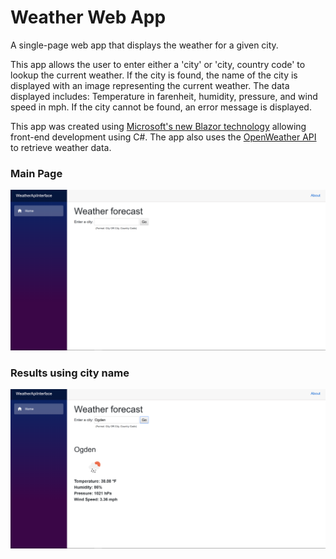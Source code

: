 # Weather Web App
A single-page web app that displays the weather for a given city.

This app allows the user to enter either a 'city' or 'city, country code' to lookup the current weather. If the city is found, the name of the city is displayed with an image representing the current weather. The data displayed includes: Temperature in farenheit, humidity, pressure, and wind speed in mph. If the city cannot be found, an error message is displayed.

This app was created using [Microsoft's new Blazor technology](https://dotnet.microsoft.com/apps/aspnet/web-apps/blazor) allowing front-end development using C#. The app also uses the [OpenWeather API](https://openweathermap.org/api) to retrieve weather data.

### Main Page
![Main Page](screenshots/main.png?raw=true "Main Page")

### Results using city name
![Results using city name](screenshots/results.png?raw=true "Results using city name")
